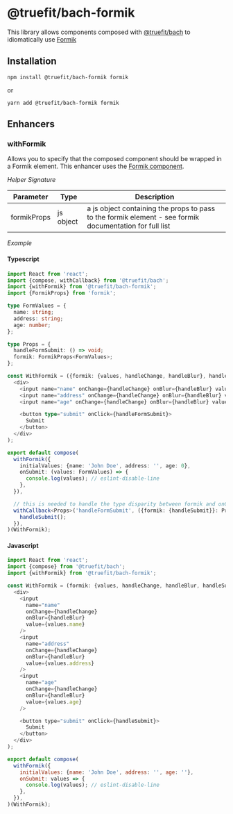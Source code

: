# @truefit/bach-formik

This library allows components composed with [@truefit/bach](https://github.com/truefit/bach) to idiomatically use [Formik](https://jaredpalmer.com/formik/)

## Installation

```
npm install @truefit/bach-formik formik
```

or

```
yarn add @truefit/bach-formik formik
```

## Enhancers

### withFormik

Allows you to specify that the composed component should be wrapped in a Formik element. This enhancer uses the [Formik component](https://jaredpalmer.com/formik/docs/api/formik).

_Helper Signature_

| Parameter   | Type      | Description                                                                                             |
| ----------- | --------- | ------------------------------------------------------------------------------------------------------- |
| formikProps | js object | a js object containing the props to pass to the formik element - see formik documentation for full list |

_Example_

#### Typescript

```Typescript
import React from 'react';
import {compose, withCallback} from '@truefit/bach';
import {withFormik} from '@truefit/bach-formik';
import {FormikProps} from 'formik';

type FormValues = {
  name: string;
  address: string;
  age: number;
};

type Props = {
  handleFormSubmit: () => void;
  formik: FormikProps<FormValues>;
};

const WithFormik = ({formik: {values, handleChange, handleBlur}, handleFormSubmit}: Props) => (
  <div>
    <input name="name" onChange={handleChange} onBlur={handleBlur} value={values.name} />
    <input name="address" onChange={handleChange} onBlur={handleBlur} value={values.address} />
    <input name="age" onChange={handleChange} onBlur={handleBlur} value={values.age} />

    <button type="submit" onClick={handleFormSubmit}>
      Submit
    </button>
  </div>
);

export default compose(
  withFormik({
    initialValues: {name: 'John Doe', address: '', age: 0},
    onSubmit: (values: FormValues) => {
      console.log(values); // eslint-disable-line
    },
  }),

  // this is needed to handle the type disparity between formik and onClick
  withCallback<Props>('handleFormSubmit', ({formik: {handleSubmit}}: Props) => () => {
    handleSubmit();
  }),
)(WithFormik);
```

#### Javascript

```Javascript
import React from 'react';
import {compose} from '@truefit/bach';
import {withFormik} from '@truefit/bach-formik';

const WithFormik = (formik: {values, handleChange, handleBlur, handleSubmit}) => (
  <div>
    <input
      name="name"
      onChange={handleChange}
      onBlur={handleBlur}
      value={values.name}
    />
    <input
      name="address"
      onChange={handleChange}
      onBlur={handleBlur}
      value={values.address}
    />
    <input
      name="age"
      onChange={handleChange}
      onBlur={handleBlur}
      value={values.age}
    />

    <button type="submit" onClick={handleSubmit}>
      Submit
    </button>
  </div>
);

export default compose(
  withFormik({
    initialValues: {name: 'John Doe', address: '', age: ''},
    onSubmit: values => {
      console.log(values); // eslint-disable-line
    },
  }),
)(WithFormik);
```
